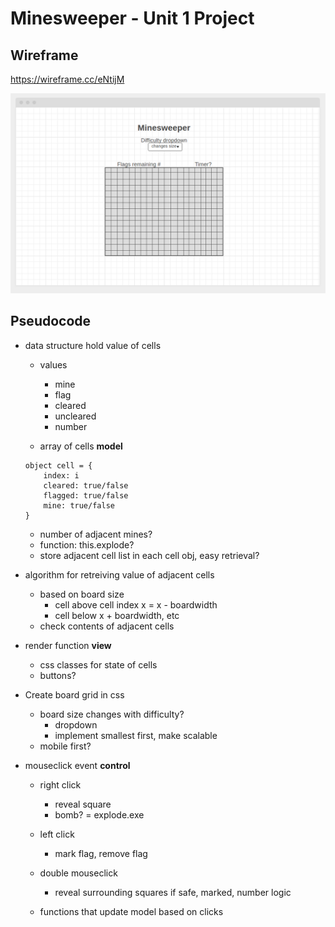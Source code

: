 # Minesweeper -  Unit 1 Project

## Wireframe

https://wireframe.cc/eNtijM

![Minesweeper Wireframe](https://raw.githubusercontent.com/snyles/project-minesweeper/main/img/minesweep-wire.png)

## Pseudocode

* data structure hold value of cells
  * values
    * mine
    * flag
    * cleared
    * uncleared
    * number
  
  * array of cells **model**
  ```
  object cell = {
      index: i
      cleared: true/false
      flagged: true/false
      mine: true/false
  }
  ```
  * number of adjacent mines?
  * function: this.explode?
  * store adjacent cell list in each cell obj, easy retrieval? 
 

* algorithm for retreiving value of adjacent cells
  * based on board size
    * cell above cell index x = x - boardwidth
    * cell below x + boardwidth, etc
  * check contents of adjacent cells


* render function **view**
  * css classes for state of cells
  * buttons?

* Create board grid in css
  * board size changes with difficulty?
    * dropdown
    * implement smallest first, make scalable
  * mobile first? 


* mouseclick event **control**
  * right click
    * reveal square
    * bomb? = explode.exe
  * left click
    * mark flag, remove flag
  * double mouseclick
    * reveal surrounding squares if safe, marked, number logic

  * functions that update model based on clicks

